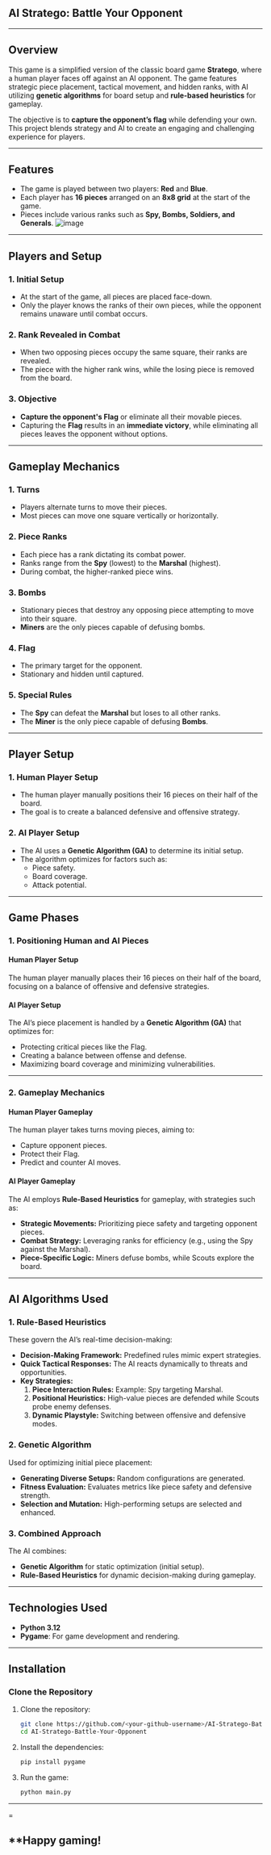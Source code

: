 ## **AI Stratego: Battle Your Opponent**

---
## **Overview**
This game is a simplified version of the classic board game **Stratego**, where a human player faces off against an AI opponent. The game features strategic piece placement, tactical movement, and hidden ranks, with AI utilizing **genetic algorithms** for board setup and **rule-based heuristics** for gameplay. 

The objective is to **capture the opponent’s flag** while defending your own. This project blends strategy and AI to create an engaging and challenging experience for players.

---

## **Features**
- The game is played between two players: **Red** and **Blue**.
- Each player has **16 pieces** arranged on an **8x8 grid** at the start of the game.
- Pieces include various ranks such as **Spy, Bombs, Soldiers, and Generals**.
![image](https://github.com/user-attachments/assets/e8994677-2354-49bc-bac7-85b1572f6c0b)

---

## **Players and Setup**
### **1. Initial Setup**
- At the start of the game, all pieces are placed face-down.  
- Only the player knows the ranks of their own pieces, while the opponent remains unaware until combat occurs.  

### **2. Rank Revealed in Combat**
- When two opposing pieces occupy the same square, their ranks are revealed.  
- The piece with the higher rank wins, while the losing piece is removed from the board.  

### **3. Objective**
- **Capture the opponent's Flag** or eliminate all their movable pieces.  
- Capturing the **Flag** results in an **immediate victory**, while eliminating all pieces leaves the opponent without options.

---

## **Gameplay Mechanics**

### **1. Turns**
- Players alternate turns to move their pieces.  
- Most pieces can move one square vertically or horizontally.

### **2. Piece Ranks**
- Each piece has a rank dictating its combat power.  
- Ranks range from the **Spy** (lowest) to the **Marshal** (highest).  
- During combat, the higher-ranked piece wins.

### **3. Bombs**
- Stationary pieces that destroy any opposing piece attempting to move into their square.  
- **Miners** are the only pieces capable of defusing bombs.

### **4. Flag**
- The primary target for the opponent.  
- Stationary and hidden until captured.

### **5. Special Rules**
- The **Spy** can defeat the **Marshal** but loses to all other ranks.  
- The **Miner** is the only piece capable of defusing **Bombs**.

---

## **Player Setup**

### **1. Human Player Setup**
- The human player manually positions their 16 pieces on their half of the board.  
- The goal is to create a balanced defensive and offensive strategy.

### **2. AI Player Setup**
- The AI uses a **Genetic Algorithm (GA)** to determine its initial setup.  
- The algorithm optimizes for factors such as:  
  - Piece safety.  
  - Board coverage.  
  - Attack potential.

---

## **Game Phases**

### **1. Positioning Human and AI Pieces**

#### **Human Player Setup**
The human player manually places their 16 pieces on their half of the board, focusing on a balance of offensive and defensive strategies.  

#### **AI Player Setup**
The AI’s piece placement is handled by a **Genetic Algorithm (GA)** that optimizes for:  
- Protecting critical pieces like the Flag.  
- Creating a balance between offense and defense.  
- Maximizing board coverage and minimizing vulnerabilities.  

---

### **2. Gameplay Mechanics**

#### **Human Player Gameplay**
The human player takes turns moving pieces, aiming to:  
- Capture opponent pieces.  
- Protect their Flag.  
- Predict and counter AI moves.

#### **AI Player Gameplay**
The AI employs **Rule-Based Heuristics** for gameplay, with strategies such as:  
- **Strategic Movements:** Prioritizing piece safety and targeting opponent pieces.  
- **Combat Strategy:** Leveraging ranks for efficiency (e.g., using the Spy against the Marshal).  
- **Piece-Specific Logic:** Miners defuse bombs, while Scouts explore the board.

---

## **AI Algorithms Used**

### **1. Rule-Based Heuristics**
These govern the AI’s real-time decision-making:  
- **Decision-Making Framework:** Predefined rules mimic expert strategies.  
- **Quick Tactical Responses:** The AI reacts dynamically to threats and opportunities.  
- **Key Strategies:**  
  1. **Piece Interaction Rules:** Example: Spy targeting Marshal.  
  2. **Positional Heuristics:** High-value pieces are defended while Scouts probe enemy defenses.  
  3. **Dynamic Playstyle:** Switching between offensive and defensive modes.

### **2. Genetic Algorithm**
Used for optimizing initial piece placement:  
- **Generating Diverse Setups:** Random configurations are generated.  
- **Fitness Evaluation:** Evaluates metrics like piece safety and defensive strength.  
- **Selection and Mutation:** High-performing setups are selected and enhanced.

### **3. Combined Approach**
The AI combines:  
- **Genetic Algorithm** for static optimization (initial setup).  
- **Rule-Based Heuristics** for dynamic decision-making during gameplay.  

---

## **Technologies Used**
- **Python 3.12**  
- **Pygame**: For game development and rendering.

---

## **Installation**

### Clone the Repository
1. Clone the repository:  
   ```bash
   git clone https://github.com/<your-github-username>/AI-Stratego-Battle-Your-Opponent.git
   cd AI-Stratego-Battle-Your-Opponent
   ```

2. Install the dependencies:  
   ```bash
   pip install pygame
   ```

3. Run the game:  
   ```bash
   python main.py
   ```

---
=
## **Happy gaming!
